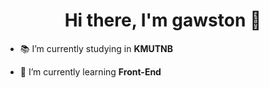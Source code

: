 <h1 align="center">Hi there, I'm gawston 👋</h1>

- 📚 I’m currently studying in **KMUTNB**

- 🌱 I’m currently learning **Front-End**

